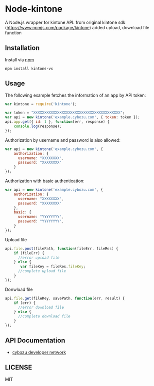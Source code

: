 Node-kintone
============

A Node.js wrapper for kintone API. from original kintone sdk (https://www.npmjs.com/package/kintone)
added upload, download file function


Installation
------------

Install via [npm](https://www.npmjs.com/package/kintone-vx)

```
npm install kintone-vx
```

Usage
-----

The following example fetches the information of an app by API token:

```javascript
var kintone = require('kintone');

var token = "XXXXXXXXXXXXXXXXXXXXXXXXXXXXXXXXXXXXXXXX";
var api = new kintone('example.cybozu.com', { token: token });
api.app.get({ id: 1 }, function(err, response) {
    console.log(response);
});
```

Authorization by username and password is also allowed:

```javascript
var api = new kintone('example.cybozu.com', {
    authorization: {
      username: "XXXXXXXX",
      password: "XXXXXXXX"
    }
});
```

Authorization with basic authentication:

```javascript
var api = new kintone('example.cybozu.com', {
    authorization: {
      username: "XXXXXXXX",
      password: "XXXXXXXX"
    },
    basic: {
      username: "YYYYYYYY",
      password: "YYYYYYYY",
    }
});
```


Upload file 
```javascript
api.file.post(filePath, function(fileErr, fileRes) {
    if (fileErr) {
      //error upload file                
    } else {
       var fileKey = fileRes.fileKey;
      //complete upload file
    }
});
```



Donwload file 
```javascript
api.file.get(fileKey, savePath, function(err, result) {
    if (err) {
      //error download file                
    } else {
      //complete download file
    }
});
```


API Documentation
-----------------

- [cybozu developer network](https://cybozudev.zendesk.com/)

LICENSE
-------

MIT

